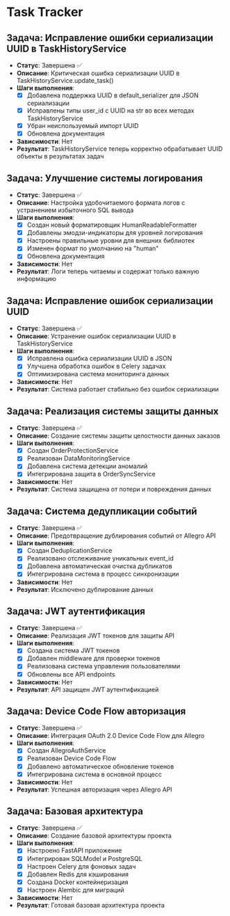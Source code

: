 # Task Tracker

## Задача: Исправление ошибки сериализации UUID в TaskHistoryService
- **Статус**: Завершена ✅
- **Описание**: Критическая ошибка сериализации UUID в TaskHistoryService.update_task()
- **Шаги выполнения**:
  - [x] Добавлена поддержка UUID в default_serializer для JSON сериализации
  - [x] Исправлены типы user_id с UUID на str во всех методах TaskHistoryService
  - [x] Убран неиспользуемый импорт UUID
  - [x] Обновлена документация
- **Зависимости**: Нет
- **Результат**: TaskHistoryService теперь корректно обрабатывает UUID объекты в результатах задач

## Задача: Улучшение системы логирования
- **Статус**: Завершена ✅
- **Описание**: Настройка удобочитаемого формата логов с устранением избыточного SQL вывода
- **Шаги выполнения**:
  - [x] Создан новый форматировщик HumanReadableFormatter
  - [x] Добавлены эмодзи-индикаторы для уровней логирования
  - [x] Настроены правильные уровни для внешних библиотек
  - [x] Изменен формат по умолчанию на "human"
  - [x] Обновлена документация
- **Зависимости**: Нет
- **Результат**: Логи теперь читаемы и содержат только важную информацию

## Задача: Исправление ошибок сериализации UUID
- **Статус**: Завершена ✅
- **Описание**: Устранение ошибок сериализации UUID в TaskHistoryService
- **Шаги выполнения**:
  - [x] Исправлена ошибка сериализации UUID в JSON
  - [x] Улучшена обработка ошибок в Celery задачах
  - [x] Оптимизирована система мониторинга данных
- **Зависимости**: Нет
- **Результат**: Система работает стабильно без ошибок сериализации

## Задача: Реализация системы защиты данных
- **Статус**: Завершена ✅
- **Описание**: Создание системы защиты целостности данных заказов
- **Шаги выполнения**:
  - [x] Создан OrderProtectionService
  - [x] Реализован DataMonitoringService
  - [x] Добавлена система детекции аномалий
  - [x] Интегрирована защита в OrderSyncService
- **Зависимости**: Нет
- **Результат**: Система защищена от потери и повреждения данных

## Задача: Система дедупликации событий
- **Статус**: Завершена ✅
- **Описание**: Предотвращение дублирования событий от Allegro API
- **Шаги выполнения**:
  - [x] Создан DeduplicationService
  - [x] Реализовано отслеживание уникальных event_id
  - [x] Добавлена автоматическая очистка дубликатов
  - [x] Интегрирована система в процесс синхронизации
- **Зависимости**: Нет
- **Результат**: Исключено дублирование данных

## Задача: JWT аутентификация
- **Статус**: Завершена ✅
- **Описание**: Реализация JWT токенов для защиты API
- **Шаги выполнения**:
  - [x] Создана система JWT токенов
  - [x] Добавлен middleware для проверки токенов
  - [x] Реализована система управления пользователями
  - [x] Обновлены все API endpoints
- **Зависимости**: Нет
- **Результат**: API защищен JWT аутентификацией

## Задача: Device Code Flow авторизация
- **Статус**: Завершена ✅
- **Описание**: Интеграция OAuth 2.0 Device Code Flow для Allegro
- **Шаги выполнения**:
  - [x] Создан AllegroAuthService
  - [x] Реализован Device Code Flow
  - [x] Добавлено автоматическое обновление токенов
  - [x] Интегрирована система в основной процесс
- **Зависимости**: Нет
- **Результат**: Успешная авторизация через Allegro API

## Задача: Базовая архитектура
- **Статус**: Завершена ✅
- **Описание**: Создание базовой архитектуры проекта
- **Шаги выполнения**:
  - [x] Настроено FastAPI приложение
  - [x] Интегрирован SQLModel и PostgreSQL
  - [x] Настроен Celery для фоновых задач
  - [x] Добавлен Redis для кэширования
  - [x] Создана Docker контейнеризация
  - [x] Настроен Alembic для миграций
- **Зависимости**: Нет
- **Результат**: Готовая базовая архитектура проекта 

